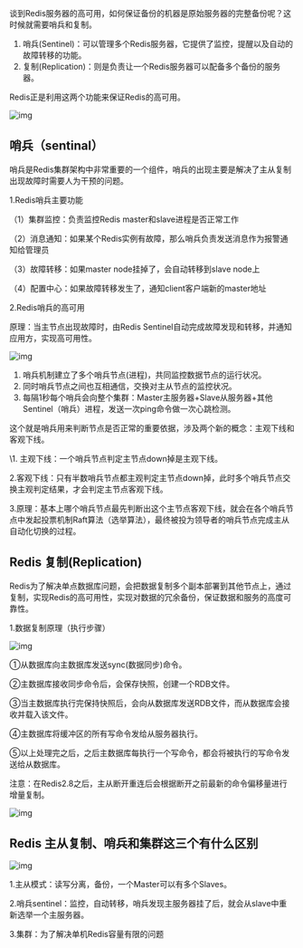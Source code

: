 谈到Redis服务器的高可用，如何保证备份的机器是原始服务器的完整备份呢？这时候就需要哨兵和复制。

1.  哨兵(Sentinel)：可以管理多个Redis服务器，它提供了监控，提醒以及自动的故障转移的功能。
2.  复制(Replication)：则是负责让一个Redis服务器可以配备多个备份的服务器。

Redis正是利用这两个功能来保证Redis的高可用。

![img](https://typoralim.oss-cn-beijing.aliyuncs.com/img/20210219140135.jpeg)

## 哨兵（sentinal）

哨兵是Redis集群架构中非常重要的一个组件，哨兵的出现主要是解决了主从复制出现故障时需要人为干预的问题。

1.Redis哨兵主要功能

（1）集群监控：负责监控Redis master和slave进程是否正常工作

（2）消息通知：如果某个Redis实例有故障，那么哨兵负责发送消息作为报警通知给管理员

（3）故障转移：如果master node挂掉了，会自动转移到slave node上

（4）配置中心：如果故障转移发生了，通知client客户端新的master地址

2.Redis哨兵的高可用

原理：当主节点出现故障时，由Redis Sentinel自动完成故障发现和转移，并通知应用方，实现高可用性。

![img](https://typoralim.oss-cn-beijing.aliyuncs.com/img/20210219140138.jpeg)

1.  哨兵机制建立了多个哨兵节点(进程)，共同监控数据节点的运行状况。
2.  同时哨兵节点之间也互相通信，交换对主从节点的监控状况。
3.  每隔1秒每个哨兵会向整个集群：Master主服务器+Slave从服务器+其他Sentinel（哨兵）进程，发送一次ping命令做一次心跳检测。

这个就是哨兵用来判断节点是否正常的重要依据，涉及两个新的概念：主观下线和客观下线。

\1. 主观下线：一个哨兵节点判定主节点down掉是主观下线。

2.客观下线：只有半数哨兵节点都主观判定主节点down掉，此时多个哨兵节点交换主观判定结果，才会判定主节点客观下线。

3.原理：基本上哪个哨兵节点最先判断出这个主节点客观下线，就会在各个哨兵节点中发起投票机制Raft算法（选举算法），最终被投为领导者的哨兵节点完成主从自动化切换的过程。

## Redis 复制(Replication)

Redis为了解决单点数据库问题，会把数据复制多个副本部署到其他节点上，通过复制，实现Redis的高可用性，实现对数据的冗余备份，保证数据和服务的高度可靠性。

1.数据复制原理（执行步骤）

![img](https://typoralim.oss-cn-beijing.aliyuncs.com/img/20210219140141.jpeg)

①从数据库向主数据库发送sync(数据同步)命令。

②主数据库接收同步命令后，会保存快照，创建一个RDB文件。

③当主数据库执行完保持快照后，会向从数据库发送RDB文件，而从数据库会接收并载入该文件。

④主数据库将缓冲区的所有写命令发给从服务器执行。

⑤以上处理完之后，之后主数据库每执行一个写命令，都会将被执行的写命令发送给从数据库。

注意：在Redis2.8之后，主从断开重连后会根据断开之前最新的命令偏移量进行增量复制。

![img](https://typoralim.oss-cn-beijing.aliyuncs.com/img/20210219140144.jpeg)

## Redis 主从复制、哨兵和集群这三个有什么区别

![img](https://typoralim.oss-cn-beijing.aliyuncs.com/img/20210219140149.jpeg)

 

1.主从模式：读写分离，备份，一个Master可以有多个Slaves。

2.哨兵sentinel：监控，自动转移，哨兵发现主服务器挂了后，就会从slave中重新选举一个主服务器。

3.集群：为了解决单机Redis容量有限的问题